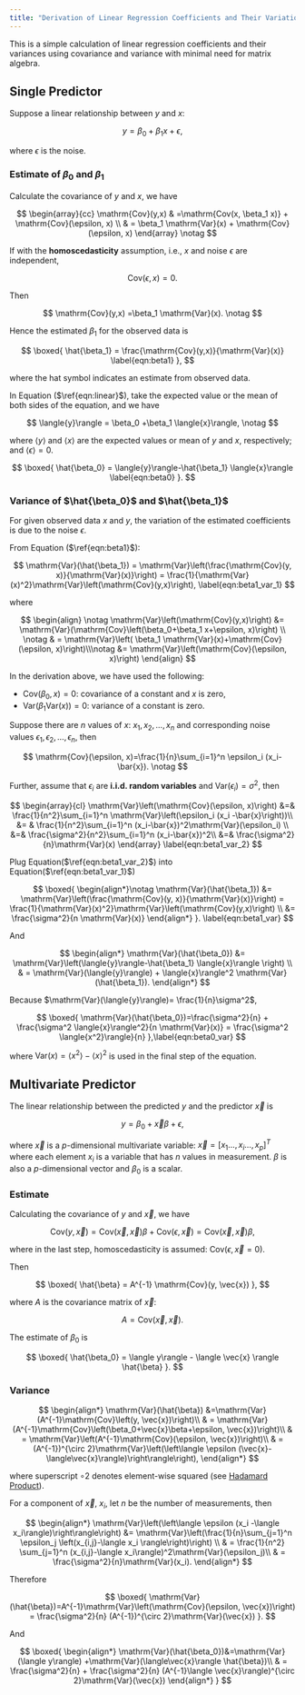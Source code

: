 ```yaml
---
title: "Derivation of Linear Regression Coefficients and Their Variation with Minimal Matrix Algebra"
---
```




This is a simple calculation of linear regression coefficients and their variances using covariance and variance with minimal need for matrix algebra.



## Single Predictor

Suppose a linear relationship between  $y$ and $x$:


$$
y = \beta_0 + \beta_1x +\epsilon,
\label{eqn:linear}
$$


where $\epsilon$ is the noise.



### Estimate of $\beta_0$ and $\beta_1$

Calculate the covariance of $y$ and $x$, we have


$$
\begin{array}{cc}
\mathrm{Cov}(y,x) & =\mathrm{Cov(x, \beta_1 x)} + \mathrm{Cov}(\epsilon, x) \\
 & = \beta_1 \mathrm{Var}(x) + \mathrm{Cov}(\epsilon, x)
\end{array} \notag
$$


If with the **homoscedasticity** assumption, i.e.,  $x$ and noise $\epsilon$ are independent, 



$$
\mathrm{Cov}(\epsilon, x) =0.
$$


Then

$$
\mathrm{Cov}(y,x)  =\beta_1 \mathrm{Var}(x). \notag
$$



Hence the estimated $\beta_1$ for the observed data is



$$
\boxed{
\hat{\beta_1} = \frac{\mathrm{Cov}(y,x)}{\mathrm{Var}(x)}
\label{eqn:beta1}
},
$$


where the hat symbol indicates an estimate from observed data.

In Equation ($\ref{eqn:linear}$), take the expected value or the mean of both sides of the equation, and we have



$$
\langle{y}\rangle = \beta_0 +\beta_1 \langle{x}\rangle, \notag
$$



where $\langle y\rangle$ and $\langle{x}\rangle$ are the expected values or mean of $y$ and $x$, respectively; and $\langle{\epsilon}\rangle=0$.




$$
\boxed{
\hat{\beta_0} = \langle{y}\rangle-\hat{\beta_1} \langle{x}\rangle \label{eqn:beta0}
}.
$$


### Variance of $\hat{\beta_0}$ and $\hat{\beta_1}$

For given observed data $x$ and $y$, the variation of the estimated coefficients is due to the noise $\epsilon$.

From Equation ($\ref{eqn:beta1}$):



$$
\mathrm{Var}(\hat{\beta_1}) = \mathrm{Var}\left(\frac{\mathrm{Cov}(y, x)}{\mathrm{Var}(x)}\right) = \frac{1}{\mathrm{Var}(x)^2}\mathrm{Var}\left(\mathrm{Cov}(y,x)\right),  \label{eqn:beta1_var_1}
$$



where



$$
\begin{align} \notag
\mathrm{Var}\left(\mathrm{Cov}(y,x)\right) &= \mathrm{Var}(\mathrm{Cov}\left(\beta_0+\beta_1 x+\epsilon, x)\right) \\ \notag
& =  \mathrm{Var}\left( \beta_1 \mathrm{Var}(x)+\mathrm{Cov}(\epsilon, x)\right)\\\notag
&= \mathrm{Var}\left(\mathrm{Cov}(\epsilon, x)\right)
\end{align}
$$



In the derivation above, we have used the following:

- $\mathrm{Cov}(\beta_0, x)=0$: covariance of a constant and $x$ is zero,
- $\mathrm{Var}\left(\beta_1\mathrm{Var}(x)\right)=0$: variance of a constant is zero.



Suppose there are $n$ values of $x$: $x_1, x_2, \ldots, x_n$ and corresponding noise values $\epsilon_1, \epsilon_2, \ldots, \epsilon_n$, then



$$
\mathrm{Cov}(\epsilon, x)=\frac{1}{n}\sum_{i=1}^n \epsilon_i (x_i-\bar{x}). \notag
$$



Further, assume that $\epsilon_i$ are **i.i.d. random variables**  and $\mathrm{Var}(\epsilon_i)=\sigma^2$, then



$$
\begin{array}{cl}
\mathrm{Var}\left(\mathrm{Cov}(\epsilon, x)\right) &=& 
\frac{1}{n^2}\sum_{i=1}^n \mathrm{Var}\left(\epsilon_i (x_i -\bar{x}\right))\\
&= & \frac{1}{n^2}\sum_{i=1}^n (x_i-\bar{x})^2\mathrm{Var}(\epsilon_i) \\
&=& \frac{\sigma^2}{n^2}\sum_{i=1}^n (x_i-\bar{x})^2\\
&=& \frac{\sigma^2}{n}\mathrm{Var}(x)
\end{array}
\label{eqn:beta1_var_2}
$$


Plug Equation($\ref{eqn:beta1_var_2}$) into Equation($\ref{eqn:beta1_var_1}$)



$$
\boxed{
\begin{align*}\notag
\mathrm{Var}(\hat{\beta_1}) &= \mathrm{Var}\left(\frac{\mathrm{Cov}(y, x)}{\mathrm{Var}(x)}\right) = \frac{1}{\mathrm{Var}(x)^2}\mathrm{Var}\left(\mathrm{Cov}(y,x)\right) \\ 
&= \frac{\sigma^2}{n \mathrm{Var}(x)} 
\end{align*}
}.
\label{eqn:beta1_var}
$$



And



$$
\begin{align*}
\mathrm{Var}(\hat{\beta_0}) &= \mathrm{Var}\left(\langle{y}\rangle-\hat{\beta_1} \langle{x}\rangle \right) \\
& = \mathrm{Var}(\langle{y}\rangle) + \langle{x}\rangle^2 \mathrm{Var}(\hat{\beta_1}).
\end{align*}
$$



Because $\mathrm{Var}(\langle{y}\rangle)= \frac{1}{n}\sigma^2$, 



$$
\boxed{
\mathrm{Var}(\hat{\beta_0})=\frac{\sigma^2}{n} + \frac{\sigma^2 \langle{x}\rangle^2}{n \mathrm{Var}(x)} = \frac{\sigma^2 \langle{x^2}\rangle}{n}
},\label{eqn:beta0_var}
$$



where $\mathrm{Var}(x) = \langle{x^2}\rangle- \langle{x}\rangle^2$ is used in the final step of the equation. 



## Multivariate Predictor

The linear relationship between the predicted $y$ and the predictor $\vec{x}$ is



$$
y = \beta_0 + \vec{x}\beta +\epsilon,
$$



where $\vec{x}$ is a $p$-dimensional multivariate variable: $\vec{x} = \left[ x_1\ldots,x_i\ldots,x_p\right]^T$ where each element $x_i$ is a variable that has $n$ values in measurement. $\beta$ is also a $p$-dimensional vector and $\beta_0$ is a scalar.

### Estimate

Calculating the covariance of $y$ and $\vec{x}$, we have


$$
\mathrm{Cov}(y,\vec{x}) = \mathrm{Cov}(\vec{x}, \vec{x})\beta+\mathrm{Cov}(\epsilon, \vec{x}) = \mathrm{Cov}(\vec{x}, \vec{x})\beta,
$$



where in the last step, homoscedasticity is assumed: $\mathrm{Cov}(\epsilon, \vec{x}=0)$.

Then 



$$
\boxed{
\hat{\beta} = A^{-1} \mathrm{Cov}(y, \vec{x})
},
$$



where $A$ is the covariance matrix of $\vec{x}$:



$$
A  = \mathrm{Cov}(\vec{x}, \vec{x}).
$$



The estimate of $\beta_0$ is



$$
\boxed{
\hat{\beta_0} = \langle y\rangle - \langle \vec{x} \rangle \hat{\beta}
}.
$$



### Variance



$$
\begin{align*}
\mathrm{Var}(\hat{\beta}) &=\mathrm{Var}(A^{-1}\mathrm{Cov}\left(y, \vec{x})\right)\\
& = \mathrm{Var}(A^{-1}\mathrm{Cov}\left(\beta_0+\vec{x}\beta+\epsilon, \vec{x})\right)\\
& =  \mathrm{Var}\left(A^{-1}\mathrm{Cov}(\epsilon, \vec{x})\right)\\
& = (A^{-1})^{\circ 2}\mathrm{Var}\left(\left\langle \epsilon (\vec{x}-\langle\vec{x}\rangle)\right\rangle\right),
\end{align*}
$$



where superscript $\circ 2$ denotes element-wise squared (see [Hadamard Product](https://en.wikipedia.org/wiki/Hadamard_product_(matrices))).

For a component of $\vec{x}$,  $x_i$, let $n$ be the number of measurements, then 



$$
\begin{align*}
\mathrm{Var}\left(\left\langle \epsilon (x_i -\langle x_i\rangle)\right\rangle\right) &= \mathrm{Var}\left(\frac{1}{n}\sum_{j=1}^n \epsilon_j \left(x_{i,j}-\langle x_i \rangle\right)\right) \\
& = \frac{1}{n^2} \sum_{j=1}^n (x_{i,j}-\langle x_i\rangle)^2\mathrm{Var}(\epsilon_j)\\
& = \frac{\sigma^2}{n}\mathrm{Var}(x_i).
\end{align*}
$$



Therefore 


$$
\boxed{
\mathrm{Var}(\hat{\beta})=A^{-1}\mathrm{Var}\left(\mathrm{Cov}(\epsilon, \vec{x})\right) = \frac{\sigma^2}{n} (A^{-1})^{\circ 2}\mathrm{Var}(\vec{x})
}.
$$



And



$$
\boxed{
\begin{align*}
\mathrm{Var}(\hat{\beta_0})&=\mathrm{Var}(\langle y\rangle) +\mathrm{Var}(\langle\vec{x}\rangle \hat{\beta})\\
& = \frac{\sigma^2}{n} + \frac{\sigma^2}{n} (A^{-1}\langle \vec{x}\rangle)^{\circ 2}\mathrm{Var}(\vec{x})
\end{align*}
}
$$
